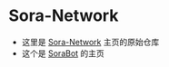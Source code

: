 # Sora-Network
* 这里是 [Sora-Network](https://github.com/sheep2007/Sora-Network) 主页的原始仓库
* 这个是 [SoraBot](https://github.com/netsora/SoraBot) 的主页
